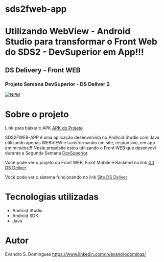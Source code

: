 # sds2fweb-app
# Utilizando WebView - Android Studio para transformar o Front Web do SDS2 - DevSuperior em App!!!

## DS Delivery - Front WEB

### Projeto Semana DevSuperior - DS Deliver 2

[![NPM](https://img.shields.io/npm/l/react)](https://github.com/evandrodomingues/sds2fweb-app/blob/main/README.md) 

# Sobre o projeto

Link para baixar o APK [APK do Projeto](http://localhost)

SDS2FWEB-APP é uma aplicação desenvolvida no Android Studio com Java utilizando apenas WEBVIEW e transformando um site, responsivo,
em app em minutos!!!
Neste propósito estou utilizando o Front WEB que desenvovi durante a Segunda Semana [DevSuperior](https://devsuperior.com "Site da DevSuperior").

Você pode ver o projeto do Front WEB, Front Mobile e Backend no link [Git DS Deliver](https://github.com/evandrodomingues/sds2-dsdeliver)

Você pode ver o sistema funcionando no link [Site DS Deliver](https://sds2-evandrodomingues.netlify.app/)

# Tecnologias utilizadas
- Android Studio
- Android SDK
- Java

# Autor
Evandro S. Domingues
https://www.linkedin.com/in/evandrodomings/
